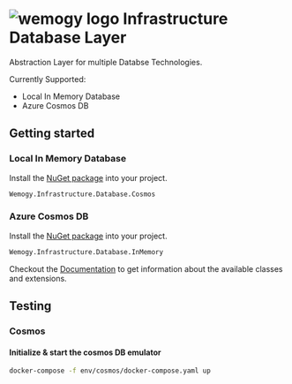 # ![wemogy logo](https://wemogyimages.blob.core.windows.net/logos/wemogy-github-tiny.png) Infrastructure Database Layer

Abstraction Layer for multiple Databse Technologies.

Currently Supported:

- Local In Memory Database
- Azure Cosmos DB

## Getting started

### Local In Memory Database

Install the [NuGet package](https://www.nuget.org/packages/Wemogy.Infrastructure.Database.Cosmos) into your project.

```bash
Wemogy.Infrastructure.Database.Cosmos
```

### Azure Cosmos DB

Install the [NuGet package](https://www.nuget.org/packages/Wemogy.Infrastructure.Database.InMemory) into your project.

```bash
Wemogy.Infrastructure.Database.InMemory
```

Checkout the [Documentation](https://libs-core.docs.wemogy.com/) to get information about the available classes and extensions.

## Testing

### Cosmos

#### Initialize & start the cosmos DB emulator

```bash
docker-compose -f env/cosmos/docker-compose.yaml up
```
